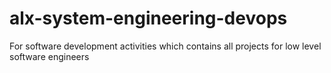 # alx-system-engineering-devops
For software development activities which contains all projects for low level software engineers 
